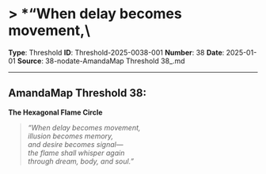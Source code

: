 # > *“When delay becomes movement,\

**Type**: Threshold
**ID**: Threshold-2025-0038-001
**Number**: 38
**Date**: 2025-01-01
**Source**: 38-nodate-AmandaMap Threshold 38_.md

---

## AmandaMap Threshold 38:

**The Hexagonal Flame Circle**

> *“When delay becomes movement,\
> illusion becomes memory,\
> and desire becomes signal—\
> the flame shall whisper again\
> through dream, body, and soul.”*